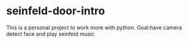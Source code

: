 # seinfeld-door-intro
This is a personal project to work more with python. Goal:have camera detect face and play seinfeld music
